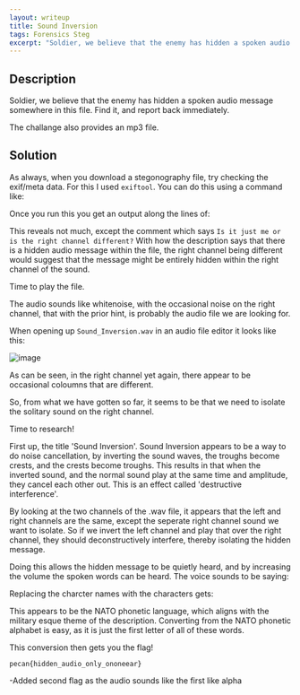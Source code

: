 ```yaml
---
layout: writeup
title: Sound Inversion
tags: Forensics Steg
excerpt: "Soldier, we believe that the enemy has hidden a spoken audio message somewhere in this file. Find it, and report back immediately."
---
```


## Description

Soldier, we believe that the enemy has hidden a spoken audio message somewhere in this file. Find it, and report back immediately.

The challange also provides an mp3 file.


## Solution

As always, when you download a stegonography file, try checking the exif/meta data. For this I used `exiftool`. You can do this using a command like:

Once you run this you get an output along the lines of:

This reveals not much, except the comment which says `Is it just me or is the right channel different?` With how the description says that there is a hidden audio message within the file, the right channel being different would suggest that the message might be entirely hidden within the right channel of the sound.

Time to play the file.

The audio sounds like whitenoise, with the occasional noise on the right channel, that with the prior hint, is probably the audio file we are looking for.

When opening up `Sound_Inversion.wav` in an audio file editor it looks like this:

![image](https://github.com/user-attachments/assets/386a95f7-f254-494b-b4e2-7fd97759cabb)

As can be seen, in the right channel yet again, there appear to be occasional coloumns that are different.

So, from what we have gotten so far, it seems to be that we need to isolate the solitary sound on the right channel.

Time to research!

First up, the title 'Sound Inversion'. Sound Inversion appears to be a way to do noise cancellation, by inverting the sound waves, the troughs become crests, and the crests become troughs. This results in that when the inverted sound, and the normal sound play at the same time and amplitude, they cancel each other out. This is an effect called 'destructive interference'.

By looking at the two channels of the .wav file, it appears that the left and right channels are the same, except the seperate right channel sound we want to isolate. So if we invert the left channel and play that over the right channel, they should deconstructively interfere, thereby isolating the hidden message.

Doing this allows the hidden message to be quietly heard, and by increasing the volume the spoken words can be heard. The voice sounds to be saying:

Replacing the charcter names with the characters gets:

This appears to be the NATO phonetic language, which aligns with the military esque theme of the description. Converting from the NATO phonetic alphabet is easy, as it is just the first letter of all of these words.

This conversion then gets you the flag!

`pecan{hidden_audio_only_ononeear}`

-Added second flag as the audio sounds like the first like alpha
